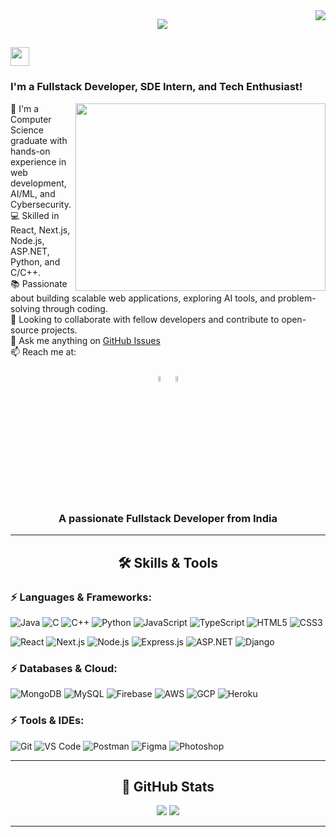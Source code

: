 <img align="right" src="https://visitor-badge.laobi.icu/badge?page_id=abhijaiswal2522002&color=blue">

<p align="center">
    <img src="https://readme-typing-svg.herokuapp.com?color=36BCF7FF&background=000000&center=true&width=420&lines=+Hey+There!!+👋+I'm+Abhishek+Jaiswal;">
</p>

<h2>
 <img src="https://raw.githubusercontent.com/MartinHeinz/MartinHeinz/master/wave.gif" width="30px"> 
</h2>
<h3>
I'm a Fullstack Developer, SDE Intern, and Tech Enthusiast!
</h3>

<img align="right" src="https://media.giphy.com/media/M9gbBd9nbDrOTu1Mqx/giphy.gif" width="400" height="300">

<p align="left">
  🔬 I'm a Computer Science graduate with hands-on experience in web development, AI/ML, and Cybersecurity. 
  <br>
  💻 Skilled in React, Next.js, Node.js, ASP.NET, Python, and C/C++. 
  <br>
  📚 Passionate about building scalable web applications, exploring AI tools, and problem-solving through coding.
  <br>
  👯 Looking to collaborate with fellow developers and contribute to open-source projects.
  <br>
  💬 Ask me anything on <a href="https://github.com/Abhijaiswal2522002/Abhijaiswal2522002/issues" title="Issues">GitHub Issues</a>

  <br>
  📫 Reach me at: 
  <br>
  <h5 align="center">
    <code><a href="https://www.linkedin.com/in/abhishek-jaiswal-252002/"><img width="5%" src="https://img.icons8.com/fluency/344/linkedin.png"></a></code>
    <code><a href="mailto:jaisabhishek834@gmail.com"><img width="5%" src="https://img.icons8.com/fluent/48/000000/gmail.png"></a></code>
  </h5>
</p>

<h3 align="center">A passionate Fullstack Developer from India</h3>

<hr>

<h2 align="center">🛠️ Skills & Tools</h2>

<h3 align="left">⚡ Languages & Frameworks:</h3>

![Java](https://img.shields.io/badge/Java-ED8B00?style=for-the-badge&logo=java&logoColor=white)
![C](https://img.shields.io/badge/C-00599C?style=for-the-badge&logo=c&logoColor=white)
![C++](https://img.shields.io/badge/C%2B%2B-00599C?style=for-the-badge&logo=c%2B%2B&logoColor=white)
![Python](https://img.shields.io/badge/Python-14354C?style=for-the-badge&logo=python&logoColor=white)
![JavaScript](https://img.shields.io/badge/JavaScript-F7DF1E?style=for-the-badge&logo=javascript&logoColor=black)
![TypeScript](https://img.shields.io/badge/TypeScript-007ACC?style=for-the-badge&logo=typescript&logoColor=white)
![HTML5](https://img.shields.io/badge/HTML5-E34F26?style=for-the-badge&logo=html5&logoColor=white)
![CSS3](https://img.shields.io/badge/CSS3-1572B6?style=for-the-badge&logo=css3&logoColor=white)

![React](https://img.shields.io/badge/-React-%23282C34?style=for-the-badge&logo=react)
![Next.js](https://img.shields.io/badge/-Next.js-%23000000?style=for-the-badge&logo=next.js)
![Node.js](https://img.shields.io/badge/-Node.js-%23438A53?style=for-the-badge&logo=node.js)
![Express.js](https://img.shields.io/badge/-Express.js-%23404D59?style=for-the-badge&logo=express)
![ASP.NET](https://img.shields.io/badge/-ASP.NET-%23239120?style=for-the-badge&logo=dotnet)
![Django](https://img.shields.io/badge/-Django-%23092E20?style=for-the-badge&logo=django)

<h3 align="left">⚡ Databases & Cloud:</h3>

![MongoDB](https://img.shields.io/badge/MongoDB-4EA94B?style=for-the-badge&logo=mongodb&logoColor=white)
![MySQL](https://img.shields.io/badge/MySQL-005C84?style=for-the-badge&logo=mysql&logoColor=white)
![Firebase](https://img.shields.io/badge/Firebase-FFCA28?style=for-the-badge&logo=firebase&logoColor=black)
![AWS](https://img.shields.io/badge/AWS-232F3E?style=for-the-badge&logo=amazon-aws&logoColor=white)
![GCP](https://img.shields.io/badge/Google_Cloud-4285F4?style=for-the-badge&logo=google-cloud&logoColor=white)
![Heroku](https://img.shields.io/badge/Heroku-430098?style=for-the-badge&logo=heroku&logoColor=white)

<h3 align="left">⚡ Tools & IDEs:</h3>

![Git](https://img.shields.io/badge/GIT-E44C30?style=for-the-badge&logo=git&logoColor=white)
![VS Code](https://img.shields.io/badge/VS_Code-0078D4?style=for-the-badge&logo=visual-studio-code)
![Postman](https://img.shields.io/badge/Postman-FF6C37?style=for-the-badge&logo=postman)
![Figma](https://img.shields.io/badge/Figma-F24E1E?style=for-the-badge&logo=figma)
![Photoshop](https://img.shields.io/badge/Photoshop-31A8FF?style=for-the-badge&logo=adobe-photoshop)

<hr>

<h2 align="center">🐍 GitHub Stats</h2>
<p align="center">
  <img src="https://github-readme-stats.vercel.app/api?username=abhijaiswal2522002&show_icons=true&theme=react" />
  <img src="https://github-readme-stats.vercel.app/api/top-langs/?username=abhijaiswal2522002&layout=compact&theme=react" />
</p>

<hr>

